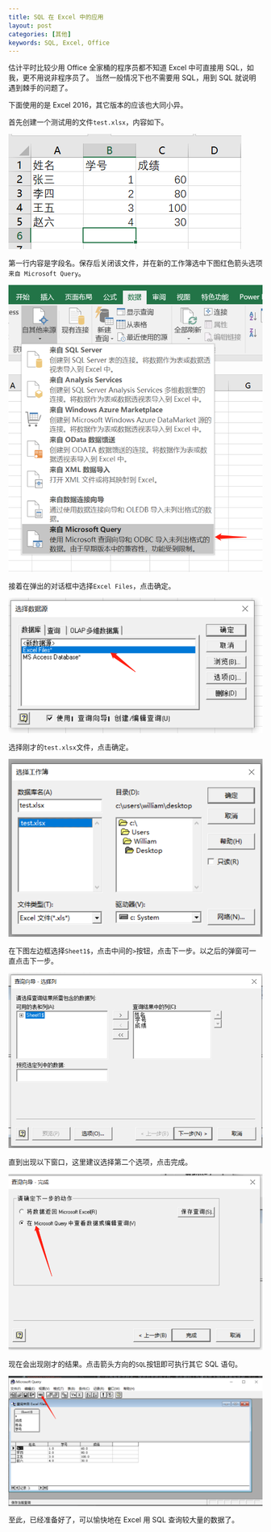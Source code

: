 ```yaml
---
title: SQL 在 Excel 中的应用
layout: post
categories: [其他]
keywords: SQL, Excel, Office
---
```


估计平时比较少用 Office 全家桶的程序员都不知道 Excel 中可直接用 SQL，如我，更不用说非程序员了。
当然一般情况下也不需要用 SQL，用到 SQL 就说明遇到棘手的问题了。

下面使用的是 Excel 2016，其它版本的应该也大同小异。

首先创建一个测试用的文件`test.xlsx`，内容如下。

![test](assets/images/2019/0506/20190506215000.png)

第一行内容是字段名。保存后关闭该文件，并在新的工作簿选中下图红色箭头选项`来自 Microsoft Query`。

![select](assets/images/2019/0506/20190506220930.png)

接着在弹出的对话框中选择`Excel Files`，点击确定。

![confirm](assets/images/2019/0506/20190506221321.png)

选择刚才的`test.xlsx`文件，点击确定。

![file](assets/images/2019/0506/20190506221655.png)

在下图左边框选择`Sheet1$`，点击中间的`>`按钮，点击下一步。以之后的弹窗可一直点击下一步。

![next](assets/images/2019/0506/20190506222126.png)

直到出现以下窗口，这里建议选择第二个选项，点击完成。

![complete](assets/images/2019/0506/20190506222326.png)

现在会出现刚才的结果。点击箭头方向的`SQL`按钮即可执行其它 SQL 语句。

![sql](assets/images/2019/0506/20190506222458.png)

至此，已经准备好了，可以愉快地在 Excel 用 SQL 查询较大量的数据了。